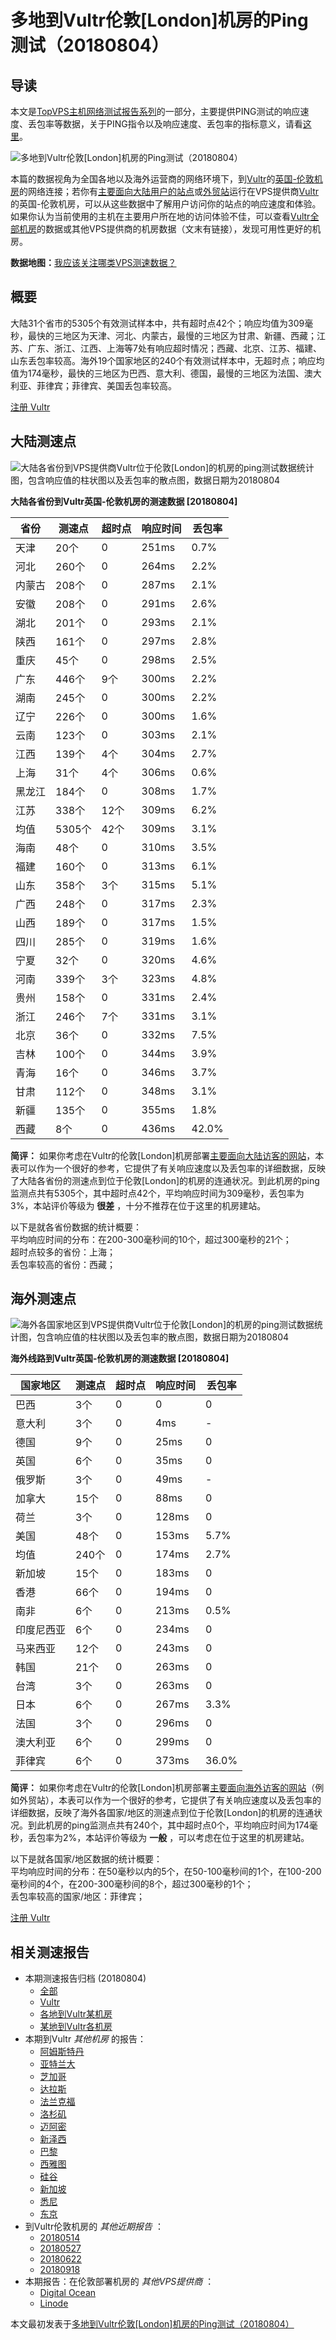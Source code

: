 #  多地到Vultr伦敦[London]机房的Ping测试（20180804） 

## 导读

本文是[TopVPS主机网络测试报告系列](https://vps123.top/pingtest)的一部分，主要提供PING测试的响应速度、丢包率等数据，关于PING指令以及响应速度、丢包率的指标意义，请看[这里](https://vps123.top/what-is-ping.html)。

![多地到Vultr伦敦\[London\]机房的Ping测试（20180804）](/images/thumbnails/to_vultr_London.png)

本篇的数据视角为全国各地以及海外运营商的网络环境下，到[Vultr](https://vps123.top/go/vultr)的[英国-伦敦机房](https://vps123.top/vultr-facilities.html#london)的网络连接；若你有[主要面向大陆用户的站点](https://vps123.top/website-for-mainland-users.html)或[外贸站](https://vps123.top/website-for-internation-trade.html)运行在VPS提供商[Vultr](https://vps123.top/go/vultr)的英国-伦敦机房，可以从这些数据中了解用户访问你的站点的响应速度和体验。如果你认为当前使用的主机在主要用户所在地的访问体验不佳，可以查看[Vultr全部机房](/vultr/isp/china/20180804-vultr-isp-china.md)的数据或其他VPS提供商的机房数据（文末有链接），发现可用性更好的机房。

**数据地图：**[我应该关注哪类VPS测速数据？](https://vps123.top/find-pingtest-data-you-need.html)

## 概要

大陆31个省市的5305个有效测试样本中，共有超时点42个；响应均值为309毫秒，最快的三地区为天津、河北、内蒙古，最慢的三地区为甘肃、新疆、西藏；江苏、广东、浙江、江西、上海等7处有响应超时情况；西藏、北京、江苏、福建、山东丢包率较高。海外19个国家地区的240个有效测试样本中，无超时点；响应均值为174毫秒，最快的三地区为巴西、意大利、德国，最慢的三地区为法国、澳大利亚、菲律宾；菲律宾、美国丢包率较高。

[注册 Vultr](https://vps123.top/go/vultr/_btn1)

## 大陆测速点

![大陆各省份到VPS提供商Vultr位于伦敦\[London\]的机房的ping测试数据统计图，包含响应值的柱状图以及丢包率的散点图，数据日期为20180804](/images/pingtests/vultr_20180804/plot_idc_vultr_uk-london_20180804_mainland.png)

**大陆各省份到Vultr英国-伦敦机房的测速数据 [20180804]**

省份 | 测速点 | 超时点 | 响应时间 | 丢包率  
---|---|---|---|---  
天津 | 20个 | 0 | 251ms | 0.7%  
河北 | 260个 | 0 | 264ms | 2.2%  
内蒙古 | 208个 | 0 | 287ms | 2.1%  
安徽 | 208个 | 0 | 291ms | 2.6%  
湖北 | 201个 | 0 | 293ms | 2.1%  
陕西 | 161个 | 0 | 297ms | 2.8%  
重庆 | 45个 | 0 | 298ms | 2.5%  
广东 | 446个 | 9个 | 300ms | 2.2%  
湖南 | 245个 | 0 | 300ms | 2.2%  
辽宁 | 226个 | 0 | 300ms | 1.6%  
云南 | 123个 | 0 | 303ms | 2.1%  
江西 | 139个 | 4个 | 304ms | 2.7%  
上海 | 31个 | 4个 | 306ms | 0.6%  
黑龙江 | 184个 | 0 | 308ms | 1.7%  
江苏 | 338个 | 12个 | 309ms | 6.2%  
均值 | 5305个 | 42个 | 309ms | 3.1%  
海南 | 48个 | 0 | 310ms | 3.5%  
福建 | 160个 | 0 | 313ms | 6.1%  
山东 | 358个 | 3个 | 315ms | 5.1%  
广西 | 248个 | 0 | 317ms | 2.3%  
山西 | 189个 | 0 | 317ms | 1.5%  
四川 | 285个 | 0 | 319ms | 1.6%  
宁夏 | 32个 | 0 | 320ms | 4.6%  
河南 | 339个 | 3个 | 323ms | 4.8%  
贵州 | 158个 | 0 | 331ms | 2.4%  
浙江 | 246个 | 7个 | 331ms | 3.1%  
北京 | 36个 | 0 | 332ms | 7.5%  
吉林 | 100个 | 0 | 344ms | 3.9%  
青海 | 16个 | 0 | 346ms | 3.7%  
甘肃 | 112个 | 0 | 348ms | 3.1%  
新疆 | 135个 | 0 | 355ms | 1.8%  
西藏 | 8个 | 0 | 436ms | 42.0%  
  
**简评：** 如果你考虑在Vultr的伦敦[London]机房部署[主要面向大陆访客的网站](website-for-mainland-users.html)，本表可以作为一个很好的参考，它提供了有关响应速度以及丢包率的详细数据，反映了大陆各省份的测速点到位于伦敦[London]的机房的连通状况。到此机房的ping监测点共有5305个，其中超时点42个，平均响应时间为309毫秒，丢包率为3%，本站评价等级为 **很差** ，十分不推荐在位于这里的机房建站。

以下是就各省份数据的统计概要：  
平均响应时间的分布：在200-300毫秒间的10个，超过300毫秒的21个；  
超时点较多的省份：上海；  
丢包率较高的省份：西藏；

## 海外测速点

![海外各国家地区到VPS提供商Vultr位于伦敦\[London\]的机房的ping测试数据统计图，包含响应值的柱状图以及丢包率的散点图，数据日期为20180804](/images/pingtests/vultr_20180804/plot_idc_vultr_uk-london_20180804_overseas.png)

**海外线路到Vultr英国-伦敦机房的测速数据 [20180804]**

国家地区 | 测速点 | 超时点 | 响应时间 | 丢包率  
---|---|---|---|---  
巴西 | 3个 | 0 | 0 | 0  
意大利 | 3个 | 0 | 4ms | -  
德国 | 9个 | 0 | 25ms | 0  
英国 | 6个 | 0 | 35ms | 0  
俄罗斯 | 3个 | 0 | 49ms | -  
加拿大 | 15个 | 0 | 88ms | 0  
荷兰 | 3个 | 0 | 128ms | 0  
美国 | 48个 | 0 | 153ms | 5.7%  
均值 | 240个 | 0 | 174ms | 2.7%  
新加坡 | 15个 | 0 | 183ms | 0  
香港 | 66个 | 0 | 194ms | 0  
南非 | 6个 | 0 | 213ms | 0.5%  
印度尼西亚 | 6个 | 0 | 234ms | 0  
马来西亚 | 12个 | 0 | 243ms | 0  
韩国 | 21个 | 0 | 263ms | 0  
台湾 | 3个 | 0 | 263ms | 0  
日本 | 6个 | 0 | 267ms | 3.3%  
法国 | 3个 | 0 | 296ms | 0  
澳大利亚 | 6个 | 0 | 299ms | 0  
菲律宾 | 6个 | 0 | 373ms | 36.0%  
  
**简评：** 如果你考虑在Vultr的伦敦[London]机房部署[主要面向海外访客的网站](https://vps123.top/website-for-internation-trade.html)（例如外贸站），本表可以作为一个很好的参考，它提供了有关响应速度以及丢包率的详细数据，反映了海外各国家/地区的测速点到位于伦敦[London]的机房的连通状况。到此机房的ping监测点共有240个，其中超时点0个，平均响应时间为174毫秒，丢包率为2%，本站评价等级为 **一般** ，可以考虑在位于这里的机房建站。

以下是就各国家/地区数据的统计概要：  
平均响应时间的分布：在50毫秒以内的5个，在50-100毫秒间的1个，在100-200毫秒间的4个，在200-300毫秒间的8个，超过300毫秒的1个；  
丢包率较高的国家/地区：菲律宾；

[注册 Vultr](https://vps123.top/go/vultr/_btn2)

## 相关测速报告

  * 本期测速报告归档 (20180804) 
    * [全部](https://vps123.top/pingtests/20180804 "本期各VPS提供商全部测速报告")
    * [Vultr](https://vps123.top/pingtests/idc-vultr/20180804 "本期Vultr的全部测速报告")
    * [各地到Vultr某机房](https://vps123.top/pingtests/idc-vultr/isp-global/20180804 "以Vultr某机房为关注对象的视角，横向比较大陆各省份、海外各国家地区")
    * [某地到Vultr各机房](https://vps123.top/pingtests/idc-vultr/facility-all/20180804 "以大陆某省份为关注对象的视角，横向比较Vultr各机房")
  * 本期到Vultr _其他机房_ 的报告： 
    * [阿姆斯特丹](/vultr/idc/amsterdam/20180804-vultr-idc-amsterdam.md "多地到Vultr阿姆斯特丹机房的Ping测试 20180804")
    * [亚特兰大](/vultr/idc/atlanta/20180804-vultr-idc-atlanta.md "多地到Vultr亚特兰大机房的Ping测试 20180804")
    * [芝加哥](/vultr/idc/chicago/20180804-vultr-idc-chicago.md "多地到Vultr芝加哥机房的Ping测试 20180804")
    * [达拉斯](/vultr/idc/dallas/20180804-vultr-idc-dallas.md "多地到Vultr达拉斯机房的Ping测试 20180804")
    * [法兰克福](/vultr/idc/frankfurt/20180804-vultr-idc-frankfurt.md "多地到Vultr法兰克福机房的Ping测试 20180804")
    * [洛杉矶](/vultr/idc/losangeles/20180804-vultr-idc-losangeles.md "多地到Vultr洛杉矶机房的Ping测试 20180804")
    * [迈阿密](/vultr/idc/miami/20180804-vultr-idc-miami.md "多地到Vultr迈阿密机房的Ping测试 20180804")
    * [新泽西](/vultr/idc/newjersey/20180804-vultr-idc-newjersey.md "多地到Vultr新泽西机房的Ping测试 20180804")
    * [巴黎](/vultr/idc/paris/20180804-vultr-idc-paris.md "多地到Vultr巴黎机房的Ping测试 20180804")
    * [西雅图](/vultr/idc/seattle/20180804-vultr-idc-seattle.md "多地到Vultr西雅图机房的Ping测试 20180804")
    * [硅谷](/vultr/idc/siliconvalley/20180804-vultr-idc-siliconvalley.md "多地到Vultr硅谷机房的Ping测试 20180804")
    * [新加坡](/vultr/idc/singapore/20180804-vultr-idc-singapore.md "多地到Vultr新加坡机房的Ping测试 20180804")
    * [悉尼](/vultr/idc/sydney/20180804-vultr-idc-sydney.md "多地到Vultr悉尼机房的Ping测试 20180804")
    * [东京](/vultr/idc/tokyo/20180804-vultr-idc-tokyo.md "多地到Vultr东京机房的Ping测试 20180804")
  * 到Vultr伦敦机房的 _其他近期报告_ ： 
    * [20180514](/vultr/idc/london/20180514-vultr-idc-london.md "多地到Vultr伦敦机房的Ping测试 20180514")
    * [20180527](/vultr/idc/london/20180527-vultr-idc-london.md "多地到Vultr伦敦机房的Ping测试 20180527")
    * [20180622](/vultr/idc/london/20180622-vultr-idc-london.md "多地到Vultr伦敦机房的Ping测试 20180622")
    * [20180918](/vultr/idc/london/20180918-vultr-idc-london.md "多地到Vultr伦敦机房的Ping测试 20180918")
  * 本期报告：在伦敦部署机房的 _其他VPS提供商_ ： 
    * [Digital Ocean](do/idc/london/20180804-do-idc-london.md "多地到Digital Ocean伦敦机房的Ping测试 20180804")
    * [Linode](/linode/idc/london/20180804-linode-idc-london.md "多地到Linode伦敦机房的Ping测试 20180804")



本文最初发表于[多地到Vultr伦敦[London]机房的Ping测试（20180804）](https://vps123.top/pingtest/20180804-vultr-idc-london.html)
